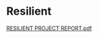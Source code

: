 # Resilient
[RESILIENT PROJECT REPORT.pdf](https://github.com/Dhruv2222/Resilient/files/8897274/RESILIENT.PROJECT.REPORT.pdf)
